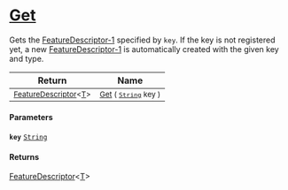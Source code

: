 # [Get](./FeatureDescriptor-100663419.md)

Gets the [FeatureDescriptor-1](https://github.com/hargitomi97/sigstat/blob/master/docs/md/FeatureDescriptor-1) specified by `key`.  If the key is not registered yet, a new [FeatureDescriptor-1](https://github.com/hargitomi97/sigstat/blob/master/docs/md/FeatureDescriptor-1) is automatically created with the given key and type.

| Return | Name | 
| --- | --- | 
| <sub>[FeatureDescriptor](./../FeatureDescriptor-1.md)\<[T](./FeatureDescriptor-100663419.md)></sub> | <sub>[Get](./FeatureDescriptor-100663419.md) ( [`String`](https://docs.microsoft.com/en-us/dotnet/api/System.String) key )</sub> | 


#### Parameters
**`key`**  [`String`](https://docs.microsoft.com/en-us/dotnet/api/System.String)<br>
#### Returns
[FeatureDescriptor](./../FeatureDescriptor-1.md)\<[T](./FeatureDescriptor-100663419.md)><br>
